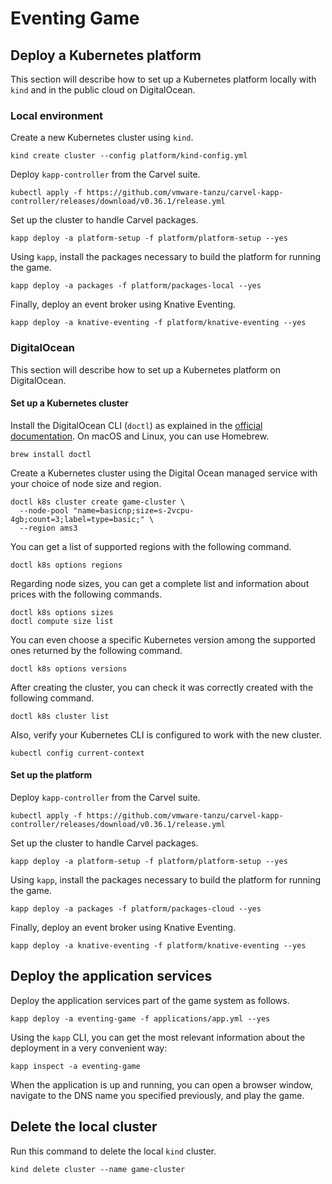 # Eventing Game

## Deploy a Kubernetes platform

This section will describe how to set up a Kubernetes platform locally with `kind` and in the public cloud on DigitalOcean.

### Local environment

Create a new Kubernetes cluster using `kind`.

```shell
kind create cluster --config platform/kind-config.yml
```

Deploy `kapp-controller` from the Carvel suite.

```shell
kubectl apply -f https://github.com/vmware-tanzu/carvel-kapp-controller/releases/download/v0.36.1/release.yml
```

Set up the cluster to handle Carvel packages.

```shell
kapp deploy -a platform-setup -f platform/platform-setup --yes
```

Using `kapp`, install the packages necessary to build the platform for running the game.

```shell
kapp deploy -a packages -f platform/packages-local --yes
```

Finally, deploy an event broker using Knative Eventing.

```shell
kapp deploy -a knative-eventing -f platform/knative-eventing --yes
```

### DigitalOcean

This section will describe how to set up a Kubernetes platform on DigitalOcean.

#### Set up a Kubernetes cluster

Install the DigitalOcean CLI (`doctl`) as explained in the [official documentation](https://docs.digitalocean.com/reference/doctl/how-to/install/).
On macOS and Linux, you can use Homebrew.

```shell
brew install doctl
```

Create a Kubernetes cluster using the Digital Ocean managed service with your choice of node size and region.

```shell
doctl k8s cluster create game-cluster \
  --node-pool "name=basicnp;size=s-2vcpu-4gb;count=3;label=type=basic;" \
  --region ams3
```

You can get a list of supported regions with the following command.

```shell
doctl k8s options regions
```

Regarding node sizes, you can get a complete list and information about prices with the following commands.

```shell
doctl k8s options sizes
doctl compute size list
```

You can even choose a specific Kubernetes version among the supported ones returned by the following command.

```shell
doctl k8s options versions
```

After creating the cluster, you can check it was correctly created with the following command.

```shell
doctl k8s cluster list
```

Also, verify your Kubernetes CLI is configured to work with the new cluster.

```shell
kubectl config current-context
```

#### Set up the platform

Deploy `kapp-controller` from the Carvel suite.

```shell
kubectl apply -f https://github.com/vmware-tanzu/carvel-kapp-controller/releases/download/v0.36.1/release.yml
```

Set up the cluster to handle Carvel packages.

```shell
kapp deploy -a platform-setup -f platform/platform-setup --yes
```

Using `kapp`, install the packages necessary to build the platform for running the game.

```shell
kapp deploy -a packages -f platform/packages-cloud --yes
```

Finally, deploy an event broker using Knative Eventing.

```shell
kapp deploy -a knative-eventing -f platform/knative-eventing --yes
```

## Deploy the application services

Deploy the application services part of the game system as follows.

```shell
kapp deploy -a eventing-game -f applications/app.yml --yes
```

Using the `kapp` CLI, you can get the most relevant information about the deployment in a very convenient way:

```shell
kapp inspect -a eventing-game
```

When the application is up and running, you can open a browser window, navigate to the DNS name you specified previously,
and play the game.

## Delete the local cluster

Run this command to delete the local `kind` cluster.

```shell
kind delete cluster --name game-cluster
```
